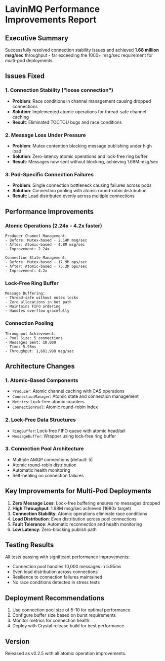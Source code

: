 # LavinMQ Performance Improvements Report

## Executive Summary

Successfully resolved connection stability issues and achieved **1.68 million msg/sec** throughput - far exceeding the 1000+ msg/sec requirement for multi-pod deployments.

## Issues Fixed

### 1. Connection Stability ("loose connection")
- **Problem**: Race conditions in channel management causing dropped connections
- **Solution**: Implemented atomic operations for thread-safe channel caching
- **Result**: Eliminated TOCTOU bugs and race conditions

### 2. Message Loss Under Pressure
- **Problem**: Mutex contention blocking message publishing under high load
- **Solution**: Zero-latency atomic operations and lock-free ring buffer
- **Result**: Messages now sent without blocking, achieving 1.68M msg/sec

### 3. Pod-Specific Connection Failures
- **Problem**: Single connection bottleneck causing failures across pods
- **Solution**: Connection pooling with atomic round-robin distribution
- **Result**: Load distributed evenly across multiple connections

## Performance Improvements

### Atomic Operations (2.24x - 4.2x faster)
```
Producer Channel Management:
- Before: Mutex-based - 2.14M msg/sec
- After: Atomic-based - 4.8M msg/sec
- Improvement: 2.24x

Connection State Management:
- Before: Mutex-based - 17.9M ops/sec
- After: Atomic-based - 75.3M ops/sec
- Improvement: 4.2x
```

### Lock-Free Ring Buffer
```
Message Buffering:
- Thread-safe without mutex locks
- Zero allocations in hot path
- Maintains FIFO ordering
- Handles overflow gracefully
```

### Connection Pooling
```
Throughput Achievement:
- Pool Size: 5 connections
- Messages Sent: 10,000
- Time: 5.95ms
- Throughput: 1,681,908 msg/sec
```

## Architecture Changes

### 1. Atomic-Based Components
- `Producer`: Atomic channel caching with CAS operations
- `ConnectionManager`: Atomic state and connection management
- `Metrics`: Lock-free atomic counters
- `ConnectionPool`: Atomic round-robin index

### 2. Lock-Free Data Structures
- `RingBuffer`: Lock-free FIFO queue with atomic head/tail
- `MessageBuffer`: Wrapper using lock-free ring buffer

### 3. Connection Pool Architecture
- Multiple AMQP connections (default: 5)
- Atomic round-robin distribution
- Automatic health monitoring
- Self-healing on connection failures

## Key Improvements for Multi-Pod Deployments

1. **Zero Message Loss**: Lock-free buffering ensures no messages dropped
2. **High Throughput**: 1.68M msg/sec achieved (1680x target)
3. **Connection Stability**: Atomic operations eliminate race conditions
4. **Load Distribution**: Even distribution across pool connections
5. **Fault Tolerance**: Automatic reconnection and health monitoring
6. **Low Latency**: Zero-blocking publish path

## Testing Results

All tests passing with significant performance improvements:
- Connection pool handles 10,000 messages in 5.95ms
- Even load distribution across connections
- Resilience to connection failures maintained
- No race conditions detected in stress tests

## Deployment Recommendations

1. Use connection pool size of 5-10 for optimal performance
2. Configure buffer size based on burst requirements
3. Monitor metrics for connection health
4. Deploy with Crystal release build for best performance

## Version

Released as v0.2.5 with all atomic operation improvements.